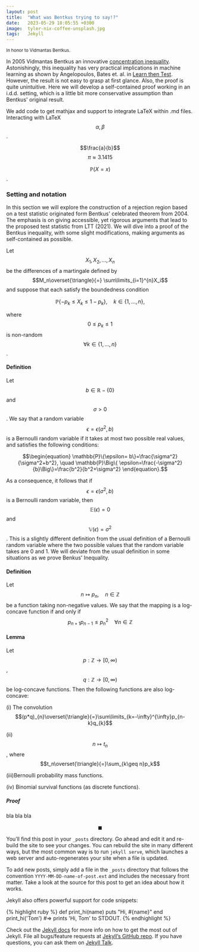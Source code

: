 ```yaml
---
layout: post
title:  "What was Bentkus trying to say!?"
date:   2023-05-29 18:05:55 +0300
image:  tyler-nix-coffee-unsplash.jpg
tags:   Jekyll
---
```

<script
  src="https://cdn.mathjax.org/mathjax/latest/MathJax.js?config=TeX-AMS-MML_HTMLorMML"
  type="text/javascript">
</script>

<small>In honor to Vidmantas Bentkus.</small>


[comment]: <> (Picture courtesy of unsplash,Tyler Nix, https://unsplash.com/photos/person-pouring-liquid-on-drinking-glass-yKalliZTaQU)


In 2005 Vidmantas Bentkus an innovative [concentration inequality](https://arxiv.org/abs/math/0410159). Astonishingly, this inequality has very practical implications in machine learning as shown by Angelopoulos, Bates et. al. in [Learn then Test](https://arxiv.org/abs/2110.01052).
However, the result is not easy to grasp at first glance.  Also, the proof is quite unintuitive. Here we will develop a self-contained proof working in an i.d.d. setting, which is a little bit more conservative assumption than Bentkus' original result.




We add code to get mathjax and support to integrate LaTeX within .md files. 
Interacting with LaTeX $$\alpha, \beta$$. 


$$\frac{a}{b}$$
$$\pi\approx 3.1415$$




$$\mathbb{P}\Big(X=x\Big)$$.


### Setting and notation

In this section we will explore the construction of a rejection region based on a test statistic originated form Bentkus' celebrated theorem from 2004. The emphasis is on giving accessible, yet rigorous arguments that lead to the proposed test statistic from LTT (2021). We will dive into a proof of the  Bentkus inequality, with some slight modifications, making arguments as self-contained as possible.

Let $$X_1,X_2,\dots, X_n$$ be the differences of a martingale defined by $$M_n\overset{\triangle}{=} \sum\limits_{i=1}^{n}X_i$$ and suppose that each satisfy the boundedness condition

 $$\mathbb{P}\{-p_k\leq X_k \leq 1-p_k \}, \quad k\in \{1, \dots, n \}, $$


where $$0\leq p_k\leq 1 $$  is non-random  $$\forall k \in \{1,\dots, n \}$$.



#### Definition

Let $$b\in \mathbb{R} -  \{0\}$$ and $$\sigma>0$$. We say that a random variable $$\epsilon=\epsilon(\sigma^2,b)$$ is a Bernoulli random variable if it takes at most two possible  real values, and satisfies the following conditions:

$$\begin{equation} \mathbb{P}\{\epsilon= b\}=\frac{\sigma^2}{\sigma^2+b^2}, \quad \mathbb{P}\Big\{ \epsilon=\frac{-\sigma^2}{b}\Big\}=\frac{b^2}{b^2+\sigma^2} \end{equation}.$$




As a consequence, it follows that if $$\epsilon=\epsilon(\sigma^2, b)$$ is a Bernoulli random variable, then $$\mathbb{E}(\epsilon)=0$$ and $$\mathbb{V}(\epsilon)=\sigma^2$$. This is a slightly different definition from the usual definition of a Bernoulli random variable where the two possible values that the random variable takes are $0$ and $1$. We will deviate from the usual definition in some situations as we prove Benkus' Inequality.


#### Definition

Let $$n\mapsto p_n, \quad n \in \mathbb{Z}$$ be a function taking non-negative values. We say that the mapping is a log-concave function if and only if $$\begin{equation}p_{n+1}p_{n-1}\leq p_{n}^2\quad \forall n\in \mathbb{Z}\end{equation}$$



#### Lemma
 Let $$p:\mathbb{Z}\longrightarrow [0,\infty)$$, $$q:\mathbb{Z}\longrightarrow [0,\infty)$$ be log-concave functions. Then the following functions are also log-concave:

(i) The convolution
$$(p*q)_{n}\overset{\triangle}{=}\sum\limits_{k=-\infty}^{\infty}p_{n-k}q_{k}$$


(ii)$$n\mapsto t_n$$, where $$t_n\overset{\triangle}{=}\sum_{k\geq n}p_k$$

(iii)Bernoulli probability mass functions.

(iv) Binomial survival functions (as discrete functions).

##### Proof
bla bla bla 


$$\blacksquare$$




You’ll find this post in your `_posts` directory. Go ahead and edit it and re-build the site to see your changes. You can rebuild the site in many different ways, but the most common way is to run `jekyll serve`, which launches a web server and auto-regenerates your site when a file is updated.

To add new posts, simply add a file in the `_posts` directory that follows the convention `YYYY-MM-DD-name-of-post.ext` and includes the necessary front matter. Take a look at the source for this post to get an idea about how it works.

Jekyll also offers powerful support for code snippets:

{% highlight ruby %}
def print_hi(name)
  puts "Hi, #{name}"
end
print_hi('Tom')
#=> prints 'Hi, Tom' to STDOUT.
{% endhighlight %}

Check out the [Jekyll docs][jekyll-docs] for more info on how to get the most out of Jekyll. File all bugs/feature requests at [Jekyll’s GitHub repo][jekyll-gh]. If you have questions, you can ask them on [Jekyll Talk][jekyll-talk].

[jekyll-docs]: https://jekyllrb.com/docs/home
[jekyll-gh]:   https://github.com/jekyll/jekyll
[jekyll-talk]: https://talk.jekyllrb.com/
